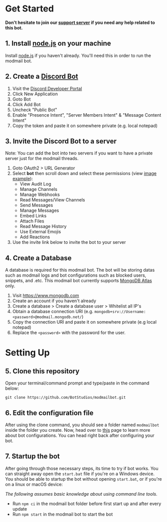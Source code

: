 # Get Started
**Don't hesitate to join our [support server](https://discord.com/invite/2JcXU8uJKY) if you need any help related to this bot.**

## 1. Install [node.js](https://nodejs.org) on your machine
Install [node.js](https://nodejs.org) if you haven't already. You'll need this in order to run the modmail bot.

## 2. Create a [Discord Bot](https://discord.com/developers/applications)
  1. Visit the [Discord Developer Portal](https://discord.com/developers/applications) 
  2. Click New Application 
  3. Goto Bot
  4. Click Add Bot
  5. Uncheck "Public Bot"
  5. Enable "Presence Intent", "Server Members Intent" & "Message Content Intent"
  6. Copy the token and paste it on somewhere private (e.g. local notepad)

## 3. Invite the Discord Bot to a server
Note: You can add the bot into two servers if you want to have a private server just for the modmail threads.
  1. Goto OAuth2 > URL Generator 
  2. Select **bot** then scroll down and select these permissions (view [image example](https://user-images.githubusercontent.com/91641514/146574207-50080821-2303-40ab-bdff-d5ef98ff40e5.png)):
     - View Audit Log
     - Manage Channels
     - Manage Webhooks
     - Read Messages/View Channels
     - Send Messages
     - Manage Messages
     - Embed Links
     - Attach Files
     - Read Message History
     - Use External Emojis
     - Add Reactions
  3. Use the invite link below to invite the bot to your server

## 4. Create a Database
A database is required for this modmail bot. The bot will be storing datas such as modmail logs and bot configurations such as blocked users, snippets, and .etc. This modmail bot currently supports [MongoDB Atlas](https://www.mongodb.com) only.
  1. Visit https://www.mongodb.com
  2. Create an account if you haven't already
  3. Create a database > Create a database user > Whitelist all IP's
  4. Obtain a database connection URI (e.g. `mongodb+srv://Username:<password>@modmail.mongodb.net/`)
  5. Copy the connection URI and paste it on somewhere private (e.g local notepad)
  6. Replace the `<password>` with the password for the user.

# Setting Up

## 5. Clone this repository
Open your terminal/command prompt and type/paste in the command below:
```
git clone https://github.com/BotStudios/modmailbot.git
```

## 6. Edit the configuration file
After using the clone command, you should see a folder named `modmailbot` inside the folder you create. Now, head over to [this](https://github.com/BotStudios/modmailbot/wiki/Configuration) page to learn more about bot configurations. You can head right back after configuring your bot.

## 7. Startup the bot
After going through those necessary steps, its time to try if bot works. You can straight away open the `start.bat` file if you're on a Windows device. You should be able to startup the bot without opening `start.bat`, or if you're on a linux or macOS device:

  *The following assumes basic knowledge about using command line tools.*
  - Run `npm ci` in the modmail bot folder before first start up and after every update
  - Run `npm start` in the modmail bot to start the bot
  

  

  